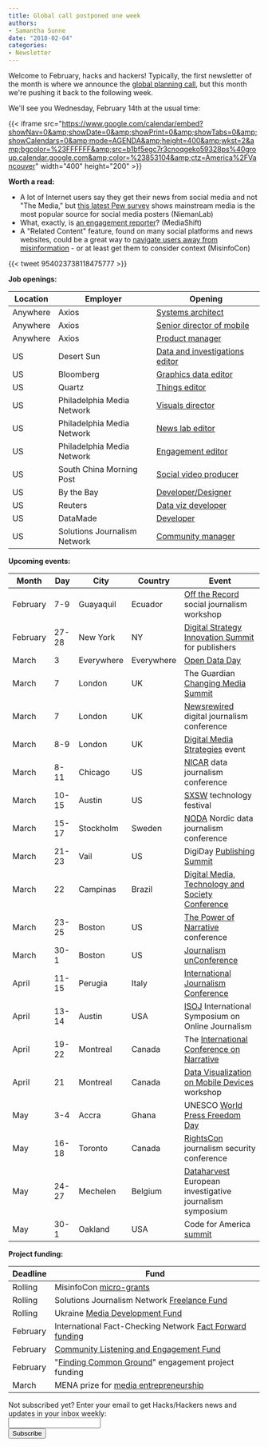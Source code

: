 ```yaml
---
title: Global call postponed one week
authors:
- Samantha Sunne
date: "2018-02-04"
categories:
- Newsletter
---
```


Welcome to February, hacks and hackers! Typically, the first newsletter of the month is where we  announce the [global planning call](https://hackshackers.com/resources/global-open-call/), but this month we're pushing it back to the following week.

We'll see you Wednesday, February 14th at the usual time:

{{< iframe src="https://www.google.com/calendar/embed?showNav=0&amp;showDate=0&amp;showPrint=0&amp;showTabs=0&amp;showCalendars=0&amp;mode=AGENDA&amp;height=400&amp;wkst=2&amp;bgcolor=%23FFFFFF&amp;src=b1bf5egc7r3cnoqgeko59328ps%40group.calendar.google.com&amp;color=%23853104&amp;ctz=America%2FVancouver" width="400" height="200" >}}

**Worth a read:**

* A lot of Internet users say they get their news from social media and not "The Media," but [this latest Pew survey](http://www.niemanlab.org/2018/01/news-organizations-not-blogs-or-commentary-sites-are-twitter-users-most-shared-sources-at-least-on-one-issue-pew-finds/) shows mainstream media is the most popular source for social media posters (NiemanLab)
* What, exactly, is [an engagement reporter](http://mediashift.org/2018/01/engagement-reporting-matters/)? (MediaShift)
* A "Related Content" feature, found on many social platforms and news websites, could be a great way to [navigate users away from misinformation](https://misinfocon.com/solutions-to-misinformation-need-human-centered-design-4f811a8f949b) - or at least get them to consider context (MisinfoCon)

{{< tweet 954023738118475777 >}}

**Job openings:**

| Location | Employer | Opening |
| -------- | -------- | ------- |
Anywhere | Axios | [Systems architect](http://grnh.se/yhn3bv1)
Anywhere | Axios | [Senior director of mobile](https://boards.greenhouse.io/axios/jobs/980958?t=yhn3bv1#.WnSeUJM-cWo)
Anywhere | Axios | [Product manager](https://boards.greenhouse.io/axios/jobs/1018851?t=yhn3bv1)
US | Desert Sun | [Data and investigations editor](https://usr53.dayforcehcm.com/CandidatePortal/en-US/gannett/Posting/View/14566)
US | Bloomberg | [Graphics data editor](https://www.snd.org/jobs/view/graphics-data-journalist/)
US | Quartz | [Things editor](http://talkingbiznews.com/biz-news-help-wanted/quartz-seeks-an-editor-for-its-things-team/)
US | Philadelphia Media Network | [Visuals director](http://careers.journalists.org/jobs/10709160/director-of-visuals)
US | Philadelphia Media Network | [News lab editor](http://careers.journalists.org/jobs/10709181/news-lab-editor)
US | Philadelphia Media Network | [Engagement editor](http://careers.journalists.org/jobs/10712681/engagement-editor)
US | South China Morning Post | [Social video producer](https://www.gorkanajobs.co.uk/job/77841/south-china-morning-post-social-video-producer/?deviceType=Desktop&TrackID=1)
US | By the Bay | [Developer/Designer](https://bythebay.cool/jobs/developer-designer)
US | Reuters | [Data viz developer](https://thomsonreuters.wd5.myworkdayjobs.com/External_Career_Site/job/USA-New-York-3-Times-Square/Data-Visualization-Developer_JREQ097148-1)
US | DataMade | [Developer](https://datamade.us/blog/join-the-datamade-team)
US | Solutions Journalism Network | [Community manager](https://www.idealist.org/en/nonprofit-job/86068aaf4c42437aa986f1cec4b29682-solutions-journalism-network-community-manager-solutions-journalism-network-new-york?)

**Upcoming events:**

| Month | Day | City | Country | Event |
| ----- | --- | ---- | ------- | ----- |
February | 7-9 | Guayaquil | Ecuador | [Off the Record](https://www.facebook.com/LaBarraEspaciadora/photos/rpp.553820201345988/1680041858723811/?type=3&theater) social journalism workshop
February | 27-28 | New York | NY | [Digital Strategy Innovation Summit](https://abigailedge.us13.list-manage.com/track/click?u=49d91f3007b6d829e1d666ba9&id=6e86bade28&e=5e98e5e6b9) for publishers
March | 3 | Everywhere | Everywhere | [Open Data Day](http://opendataday.org/)
March | 7 | London | UK | The Guardian [Changing Media Summit](https://abigailedge.us13.list-manage.com/track/click?u=49d91f3007b6d829e1d666ba9&id=bbb1787874&e=5e98e5e6b9)
March | 7 | London | UK | [Newsrewired](https://www.newsrewired.com/) digital journalism conference
March | 8-9 | London | UK | [Digital Media Strategies](https://www.digital-media-strategies.com/?utm_source=Pitch%20Notes&utm_campaign=4dff1607b9-RSS_EMAIL_CAMPAIGN&utm_medium=email&utm_term=0_4524e1f79f-4dff1607b9-91685769) event
March | 8-11 | Chicago | US | [NICAR](https://ire.org/conferences/nicar18/) data journalism conference
March | 10-15 | Austin | US | [SXSW](https://abigailedge.us13.list-manage.com/track/click?u=49d91f3007b6d829e1d666ba9&id=2319460f2f&e=5e98e5e6b9) technology festival
March | 15-17 | Stockholm | Sweden | [NODA](http://noda2018.se/) Nordic data journalism conference
March | 21-23 | Vail | US | DigiDay [Publishing Summit](https://digiday.com/event/2018-publishing-summit-march-vail/?utm_source=digiday.com&utm_medium=direct&utm_campaign=digidaydis&utm_content=2018-events-calendar&utm_source=Pitch+Notes&utm_campaign=4dff1607b9-RSS_EMAIL_CAMPAIGN&utm_medium=email&utm_term=0_4524e1f79f-4dff1607b9-91685769)
March | 22 | Campinas | Brazil | [Digital Media, Technology and Society Conference](https://www.facebook.com/events/2212973898929178/)
March | 23-25 | Boston | US | [The Power of Narrative](http://www.bu.edu/com/narrative/?utm_source=Pitch+Notes&utm_campaign=4dff1607b9-RSS_EMAIL_CAMPAIGN&utm_medium=email&utm_term=0_4524e1f79f-4dff1607b9-91685769) conference
March | 30-1 | Boston | US | [Journalism unConference](https://www.fourthestate.co/news/journalism-unconference-2018-call-speakers/?utm_source=Pitch+Notes&utm_campaign=4dff1607b9-RSS_EMAIL_CAMPAIGN&utm_medium=email&utm_term=0_4524e1f79f-4dff1607b9-91685769)
April | 11-15 | Perugia | Italy | [International Journalism Conference](https://abigailedge.us13.list-manage.com/track/click?u=49d91f3007b6d829e1d666ba9&id=df76d12af6&e=5e98e5e6b9)
April | 13-14 | Austin | USA | [ISOJ](https://www.isoj.org/) International Symposium on Online Journalism
April | 19-22 | Montreal | Canada | The [International Conference on Narrative](https://narrative2018.ca)
April | 21 | Montreal | Canada | [Data Visualization on Mobile Devices](https://mobilevis.github.io/cfp/) workshop
May | 3-4 | Accra | Ghana | UNESCO [World Press Freedom Day](https://en.unesco.org/news/ghana-host-2018-edition-world-press-freedom-day)
May | 16-18 | Toronto | Canada | [RightsCon](https://www.rightscon.org/) journalism security conference
May | 24-27 | Mechelen | Belgium | [Dataharvest](http://www.journalismfund.eu/european-investigative-journalism-dataharvest-conference) European investigative journalism symposium
May | 30-1 | Oakland | USA | Code for America [summit](http://link.routefifty.com/click/11855566.42393/aHR0cDovL3d3dy5jdmVudC5jb20vZC82dHFtdGo_UmVmSUQ9Y2Zh/5a550f902ddf9c667efca629C9203e23f)

**Project funding:**

| Deadline | Fund |
| -------- | ---- |
Rolling | MisinfoCon [micro-grants](https://docs.google.com/forms/d/e/1FAIpQLScyX13mJU0DLUaoAFijjClCOUbzKrdqfFR2gMwv0eXVKJYXyQ/viewform?c=0&w=1)
Rolling | Solutions Journalism Network [Freelance Fund](https://thewholestory.solutionsjournalism.org/now-offering-travel-funds-for-freelancers-857c49f9b395)
Rolling | Ukraine [Media Development Fund](http://ijnet.org/en/opportunities/media-development-grants-available-ukraine)
February | International Fact-Checking Network [Fact Forward funding](http://ijnet.org/en/opportunities/fact-checking-contest-calls-innovative-projects-worldwide)
February | [Community Listening and Engagement Fund](https://www.lenfestinstitute.org/community-listening-engagement-fund/)
February | "[Finding Common Ground](http://journalism.uoregon.edu/agora/findingcommonground/)" engagement project funding
March | MENA prize for [media entrepreneurship](http://ijnet.org/en/opportunities/contest-focuses-entrepreneurship-mena)

<div id="mc_embed_signup"><form id="mc-embedded-subscribe-form" class="validate" action="//hackshackers.us1.list-manage.com/subscribe/post?u=c56f2e53d5ed6ef87f8aaa75c&amp;id=fb2bc6f10b" method="post" name="mc-embedded-subscribe-form" novalidate="" target="_blank">

<div id="mc_embed_signup_scroll">

<div class="mc-field-group"><label for="mce-EMAIL">Not subscribed yet? Enter your email to get Hacks/Hackers news and updates in your inbox weekly:  </label></div>

<div class="mc-field-group"><input id="mce-EMAIL" class="required email" name="EMAIL" type="email" value="" /></div>

<!-- real people should not fill this in and expect good things - do not remove this or risk form bot signups-->

<div style="position: absolute; left: -5000px;"><input tabindex="-1" name="b_c56f2e53d5ed6ef87f8aaa75c_fb2bc6f10b" type="text" value="" /></div>

<div class="clear"><input id="mc-embedded-subscribe" class="button" name="subscribe" type="submit" value="Subscribe" /></div>

</div>

</form></div>

<!--End mc_embed_signup-->

<meta name="twitter:card" content="summary">

<meta name="twitter:image:src" content="https://hackshackers.com/content-images/about/hackshackers_logomark.png">

